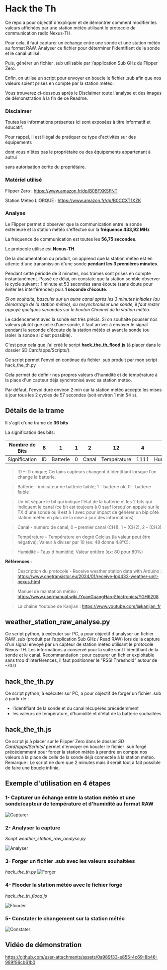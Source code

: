 # Hack the Th
Ce repo a pour objectif d'expliquer et de démontrer comment modifier les valeurs affichées par une station météo utilisant le protocole de communication radio Nexus-TH.

Pour cela, il faut capturer un échange entre une sonde et une station météo au format RAW. Analyser ce fichier pour déterminer l'identifiant de la sonde et le canal utilisé.

Puis, générer un fichier .sub utilisable par l'application Sub GHz du Flipper Zero.

Enfin, on utilise un script pour envoyer en boucle le fichier .sub afin que nos valeurs soient prises en compte par la station météo.

Vous trouverez ci-dessous après le Disclaimer toute l'analyse et des images de démonstration à la fin de ce Readme.

### Disclaimer
Toutes les informations présentes ici sont exposées à titre informatif et éducatif.

Pour rappel, il est illégal de pratiquer ce type d'activités sur des équipements

dont vous n'êtes pas le propriétaire ou des équipements appartenant à autrui 

sans autorisation écrite du propriétaire. 


### Matériel utilisé
Flipper Zero : https://www.amazon.fr/dp/B0BFXKSFNT

Station Météo LIORQUE : https://www.amazon.fr/dp/B0CCXT1XZK


### Analyse

Le Flipper permet d'observer que la communication entre la sonde extérieure et la station météo s'effectue sur la **fréquence 433,92 MHz**

La fréquence de communication est toutes les **56,75 secondes**.

Le protocole utilisé est **Nexus-TH**.

De la documentation du produit, on apprend que la station météo est en attente d'une transmission d'une sonde **pendant les 3 premières minutes**.

Pendant cette période de 3 minutes, nos trames sont prises en compte instantanément.
Passé ce délai, on constate que la station semble observer le cycle suivant : 1 minute et 53 secondes sans écoute (sans doute pour éviter les interférences) puis **1 seconde d'écoute**. 

*Si on souhaite, basculer sur un autre canal après les 3 minutes initiales (au démarrage de la station météo), ou resynchroniser une sonde, il faut rester appuyé quelques secondes sur le bouton Channel de la station météo.*

Le cadencement avec la sonde est très précis. Si on souhaite pousser nos valeurs plutôt que celle d'une sonde, il faut arriver à envoyer le signal pendant la seconde d'écoute de la station météo et avant la sonde (ou isoler la sonde si c'est possible).

C'est pour cela que j'ai créé le script **hack_the_th_flood.js** (à placer dans le dossier SD Card/apps/Scripts/).

Ce script permet l'envoi en continue du fichier .sub produit par mon script hack_the_th.py

Cela permet de définir nos propres valeurs d'humidité et de température à la place d'un capteur déjà synchronisé avec sa station météo.

Par défaut, l'envoi dure environ 2 min car la station météo accepte les mises à jour tous les 2 cycles de 57 secondes (soit environ 1 min 54 s).


## Détails de la trame

Il s'agit d'une trame de **36 bits**


La signification des bits:

|     Nombre de Bits    	| 8  |     1     | 1 |  2  |    12     |  4  |     8     |
|-------------------------|----|----------|---|-------|-------------|------|----------|
|    Signification        | ID | Batterie | 0 | Canal | Température | 1111 | Humidité |

>ID – ID unique; Certains capteurs changent d'identifiant lorsque l'on change la batterie.

>Batterie – indicateur de batterie faible; 1 – batterie ok, 0 – batterie faible

>Un bit sépare le bit qui indique l'état de la batterie et les 2 bits qui indiquent le canal (ce bit est toujours à 0 sauf lorsqu'on appuie sur le TX d'une sonde où il est à 1 avec pour impact de générer un bip côté station météo en plus de la mise à jour des informations)

>Canal - numéro de canal, 0 – premier canal (CH1), 1 – (CH2), 2 - (CH3)

>Température – Température en degré Celcius (la valeur peut être négative); Valeur à diviser par 10 (ex: 48 donne 4.8°C).

>Humidité – Taux d'humidité; Valeur entière (ex: 80 pour 80%)


**Références :**
>Description du protocole - Receive weather station data with Arduino : https://www.onetransistor.eu/2024/01/receive-lpd433-weather-unit-nexus.html

>Manuel de ma station météo : https://www.usermanual.wiki./YuanGuangHao-Electronics/YGH6208

>La chaine Youtube de Kanjian : https://www.youtube.com/@kanjian_fr


## weather_station_raw_analyse.py
Ce script python, à exécuter sur PC, a pour objectif d'analyser un fichier RAW .sub (produit par l'application Sub GHz / Read RAW) lors de la capture d'un signal envoyé par un capteur de station météo utilisant le protocole Nexus-TH.
Les informations a conservé pour la suite sont l'identifiant de la sonde et le canal.
Recommandation : pour capturer un fichier exploitable sans trop d'interférences, il faut positionner le "RSSI Threshold" autour de  -70.0

## hack_the_th.py
Ce script python, à exécuter sur PC, a pour objectif de forger un fichier .sub à partir de :
- l'identifiant de la sonde et du canal récupérés précédemment
- les valeurs de température, d'humidité et d'état de la batterie souhaitées

## hack_the_th.js
Ce script js à placer sur le Flipper Zero dans le dossier *SD Card/apps/Scripts/* permet d'envoyer en boucler le fichier .sub forgé précédemment pour forcer la station météo à prendre en compte nos valeurs à la place de celle de la sonde déjà connectée à la station météo.
Remarque : Le script ne dure que 2 minutes mais il serait tout à fait possible de faire une boucle infinie.




## Exemple d'utilisation en 4 étapes

### 1- Capturer un échange entre la station météo et une sonde/capteur de température et d'humidité au format RAW
![Capturer](https://github.com/kal-u/FlipperZero/blob/main/Sub-GHz/nexus-th/images/capturer.png)

### 2- Analyser la capture
*Script weather_station_raw_analyse.py*

![Analyser](https://github.com/kal-u/FlipperZero/blob/main/Sub-GHz/nexus-th/images/analyser.png)

### 3- Forger un fichier .sub avec les valeurs souhaitées
*hack_the_th.py*
![Forger](https://github.com/kal-u/FlipperZero/blob/main/Sub-GHz/nexus-th/images/forger.png)

### 4- Flooder la station météo avec le fichier forgé
*hack_the_th_flood.js*

![Flooder](https://github.com/kal-u/FlipperZero/blob/main/Sub-GHz/nexus-th/images/flood.png)

### 5- Constater le changement sur la station météo
![Constater](https://github.com/kal-u/FlipperZero/blob/main/Sub-GHz/nexus-th/images/constater.png)

## Vidéo de démonstration
https://github.com/user-attachments/assets/0a989f33-e855-4c69-8b46-989f96cb61b0
